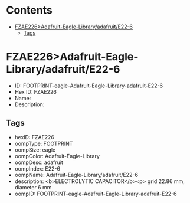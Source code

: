 



Contents
========

* [FZAE226>Adafruit-Eagle-Library/adafruit/E22-6](#fzae226adafruit-eagle-libraryadafruite22-6)
	* [Tags](#tags)

# FZAE226>Adafruit-Eagle-Library/adafruit/E22-6

- ID: FOOTPRINT-eagle-Adafruit-Eagle-Library-adafruit-E22-6
- Hex ID: FZAE226
- Name: 
- Description: 

## Tags

- hexID: FZAE226
- oompType: FOOTPRINT
- oompSize: eagle
- oompColor: Adafruit-Eagle-Library
- oompDesc: adafruit
- oompIndex: E22-6
- oompName: Adafruit-Eagle-Library/adafruit/E22-6
- description: &lt;b&gt;ELECTROLYTIC CAPACITOR&lt;/b&gt;&lt;p&gt;
grid 22.86 mm, diameter 6 mm
- oompID: FOOTPRINT-eagle-Adafruit-Eagle-Library-adafruit-E22-6
